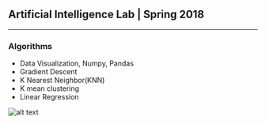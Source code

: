 ## Artificial Intelligence Lab | Spring 2018
_____________________________________________________
### Algorithms 
- Data Visualization, Numpy, Pandas
- Gradient Descent
- K Nearest Neighbor(KNN)
- K mean clustering
- Linear Regression

![alt text](https://powerinbox.com/wp-content/uploads/2017/07/AI.gif "AI")





